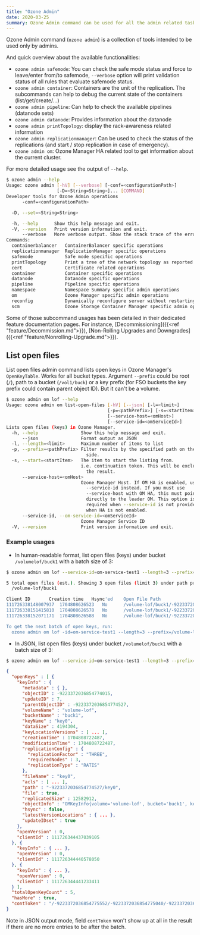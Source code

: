 ```yaml
---
title: "Ozone Admin"
date: 2020-03-25
summary: Ozone Admin command can be used for all the admin related tasks.
---
```

<!---
  Licensed to the Apache Software Foundation (ASF) under one or more
  contributor license agreements.  See the NOTICE file distributed with
  this work for additional information regarding copyright ownership.
  The ASF licenses this file to You under the Apache License, Version 2.0
  (the "License"); you may not use this file except in compliance with
  the License.  You may obtain a copy of the License at

      http://www.apache.org/licenses/LICENSE-2.0

  Unless required by applicable law or agreed to in writing, software
  distributed under the License is distributed on an "AS IS" BASIS,
  WITHOUT WARRANTIES OR CONDITIONS OF ANY KIND, either express or implied.
  See the License for the specific language governing permissions and
  limitations under the License.
-->

Ozone Admin command (`ozone admin`) is a collection of tools intended to be used only by admins.

And quick overview about the available functionalities:

 * `ozone admin safemode`: You can check the safe mode status and force to leave/enter from/to safemode,  `--verbose` option will print validation status of all rules that evaluate safemode status.
 * `ozone admin container`: Containers are the unit of the replication. The subcommands can help to debug the current state of the containers (list/get/create/...)
 * `ozone admin pipeline`: Can help to check the available pipelines (datanode sets)
 * `ozone admin datanode`: Provides information about the datanode
 * `ozone admin printTopology`: display the rack-awareness related information
 * `ozone admin replicationmanager`: Can be used to check the status of the replications (and start / stop replication in case of emergency).
 * `ozone admin om`: Ozone Manager HA related tool to get information about the current cluster.

For more detailed usage see the output of `--help`.

```bash
$ ozone admin --help
Usage: ozone admin [-hV] [--verbose] [-conf=<configurationPath>]
                   [-D=<String=String>]... [COMMAND]
Developer tools for Ozone Admin operations
      -conf=<configurationPath>

  -D, --set=<String=String>

  -h, --help      Show this help message and exit.
  -V, --version   Print version information and exit.
      --verbose   More verbose output. Show the stack trace of the errors.
Commands:
  containerbalancer   ContainerBalancer specific operations
  replicationmanager  ReplicationManager specific operations
  safemode            Safe mode specific operations
  printTopology       Print a tree of the network topology as reported by SCM
  cert                Certificate related operations
  container           Container specific operations
  datanode            Datanode specific operations
  pipeline            Pipeline specific operations
  namespace           Namespace Summary specific admin operations
  om                  Ozone Manager specific admin operations
  reconfig            Dynamically reconfigure server without restarting it
  scm                 Ozone Storage Container Manager specific admin operations
```

Some of those subcommand usages has been detailed in their dedicated feature documentation pages. For instance, [Decommissioning]({{<ref "feature/Decommission.md">}}), [Non-Rolling Upgrades and Downgrades]({{<ref "feature/Nonrolling-Upgrade.md">}}).


## List open files

List open files admin command lists open keys in Ozone Manager's `OpenKeyTable`.
Works for all bucket types.
Argument `--prefix` could be root (`/`), path to a bucket (`/vol1/buck`) or a key prefix (for FSO buckets the key prefix could contain parent object ID). But it can't be a volume.

```bash
$ ozone admin om lof --help
Usage: ozone admin om list-open-files [-hV] [--json] [-l=<limit>]
                                      [-p=<pathPrefix>] [-s=<startItem>]
                                      [--service-host=<omHost>]
                                      [--service-id=<omServiceId>]
Lists open files (keys) in Ozone Manager.
  -h, --help                Show this help message and exit.
      --json                Format output as JSON
  -l, --length=<limit>      Maximum number of items to list
  -p, --prefix=<pathPrefix> Filter results by the specified path on the server
                              side.
  -s, --start=<startItem>   The item to start the listing from.
                            i.e. continuation token. This will be excluded from
                              the result.
      --service-host=<omHost>
                            Ozone Manager Host. If OM HA is enabled, use
                              --service-id instead. If you must use
                              --service-host with OM HA, this must point
                              directly to the leader OM. This option is
                              required when --service-id is not provided or
                              when HA is not enabled.
      --service-id, --om-service-id=<omServiceId>
                            Ozone Manager Service ID
  -V, --version             Print version information and exit.
```

### Example usages

- In human-readable format, list open files (keys) under bucket `/volumelof/buck1` with a batch size of 3:

```bash
$ ozone admin om lof --service-id=om-service-test1 --length=3 --prefix=/volumelof/buck1
```

```bash
5 total open files (est.). Showing 3 open files (limit 3) under path prefix:
  /volume-lof/buck1

Client ID		Creation time	Hsync'ed	Open File Path
111726338148007937	1704808626523	No		/volume-lof/buck1/-9223372036854774527/key0
111726338151415810	1704808626578	No		/volume-lof/buck1/-9223372036854774527/key1
111726338152071171	1704808626588	No		/volume-lof/buck1/-9223372036854774527/key2

To get the next batch of open keys, run:
  ozone admin om lof -id=om-service-test1 --length=3 --prefix=/volume-lof/buck1 --start=/-9223372036854775552/-9223372036854775040/-9223372036854774527/key2/111726338152071171
```

- In JSON, list open files (keys) under bucket `/volumelof/buck1` with a batch size of 3:

```bash
$ ozone admin om lof --service-id=om-service-test1 --length=3 --prefix=/volumelof/buck1 --json
```

```json
{
  "openKeys" : [ {
    "keyInfo" : {
      "metadata" : { },
      "objectID" : -9223372036854774015,
      "updateID" : 7,
      "parentObjectID" : -9223372036854774527,
      "volumeName" : "volume-lof",
      "bucketName" : "buck1",
      "keyName" : "key0",
      "dataSize" : 4194304,
      "keyLocationVersions" : [ ... ],
      "creationTime" : 1704808722487,
      "modificationTime" : 1704808722487,
      "replicationConfig" : {
        "replicationFactor" : "THREE",
        "requiredNodes" : 3,
        "replicationType" : "RATIS"
      },
      "fileName" : "key0",
      "acls" : [ ... ],
      "path" : "-9223372036854774527/key0",
      "file" : true,
      "replicatedSize" : 12582912,
      "objectInfo" : "OMKeyInfo{volume='volume-lof', bucket='buck1', key='key0', dataSize='4194304', creationTime='1704808722487', objectID='-9223372036854774015', parentID='-9223372036854774527', replication='RATIS/THREE', fileChecksum='null}",
      "hsync" : false,
      "latestVersionLocations" : { ... },
      "updateIDset" : true
    },
    "openVersion" : 0,
    "clientId" : 111726344437039105
  }, {
    "keyInfo" : { ... },
    "openVersion" : 0,
    "clientId" : 111726344440578050
  }, {
    "keyInfo" : { ... },
    "openVersion" : 0,
    "clientId" : 111726344441233411
  } ],
  "totalOpenKeyCount" : 5,
  "hasMore" : true,
  "contToken" : "/-9223372036854775552/-9223372036854775040/-9223372036854774527/key2/111726344441233411"
}
```

Note in JSON output mode, field `contToken` won't show up at all in the result if there are no more entries to be after the batch.
